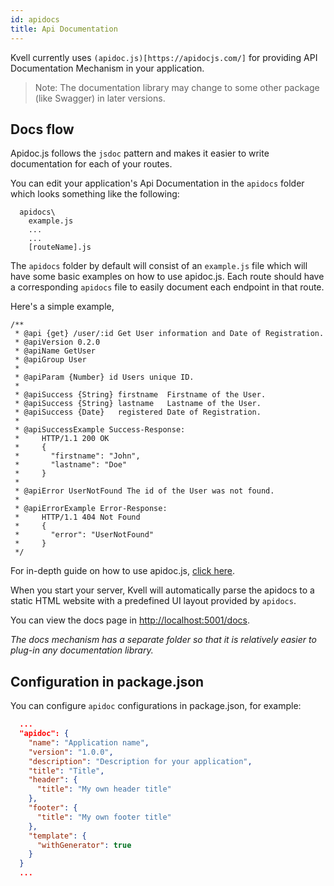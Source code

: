 ```yaml
---
id: apidocs
title: Api Documentation
---
```


Kvell currently uses `(apidoc.js)[https://apidocjs.com/]` for providing API Documentation Mechanism in your application.

> Note: The documentation library may change to some other package (like Swagger) in later versions.

## Docs flow

Apidoc.js follows the `jsdoc` pattern and makes it easier to write documentation for each of your routes.

You can edit your application's Api Documentation in the `apidocs` folder which looks something like the following:

```text
  apidocs\
    example.js
    ...
    ...
    [routeName].js
```

The `apidocs` folder by default will consist of an `example.js` file which will have some basic examples on how to use apidoc.js. Each route should have a corresponding `apidocs` file to easily document each endpoint in that route.

Here's a simple example,

```jsdoc
/**
 * @api {get} /user/:id Get User information and Date of Registration.
 * @apiVersion 0.2.0
 * @apiName GetUser
 * @apiGroup User
 *
 * @apiParam {Number} id Users unique ID.
 *
 * @apiSuccess {String} firstname  Firstname of the User.
 * @apiSuccess {String} lastname   Lastname of the User.
 * @apiSuccess {Date}   registered Date of Registration.
 *
 * @apiSuccessExample Success-Response:
 *     HTTP/1.1 200 OK
 *     {
 *       "firstname": "John",
 *       "lastname": "Doe"
 *     }
 *
 * @apiError UserNotFound The id of the User was not found.
 *
 * @apiErrorExample Error-Response:
 *     HTTP/1.1 404 Not Found
 *     {
 *       "error": "UserNotFound"
 *     }
 */
```

For in-depth guide on how to use apidoc.js, [click here](https://apidocjs.com/#getting-started).

When you start your server, Kvell will automatically parse the apidocs to a static HTML website with a predefined UI layout provided by `apidocs`.

You can view the docs page in [http://localhost:5001/docs](http://localhost:5001/docs).

_The docs mechanism has a separate folder so that it is relatively easier to plug-in any documentation library._ 

## Configuration in package.json

You can configure `apidoc` configurations in package.json, for example:

```json
  ...
  "apidoc": {
    "name": "Application name",
    "version": "1.0.0",
    "description": "Description for your application",
    "title": "Title",
    "header": {
      "title": "My own header title"
    },
    "footer": {
      "title": "My own footer title"
    },
    "template": {
      "withGenerator": true
    }
  }
  ...

```